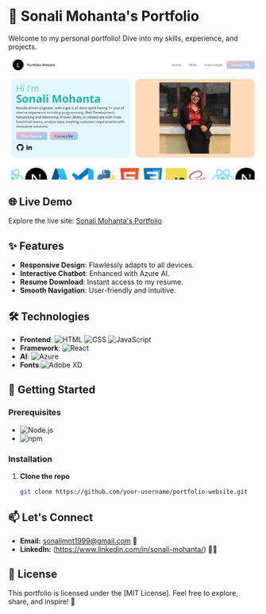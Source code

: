 # 🌟 Sonali Mohanta's Portfolio

Welcome to my personal portfolio! Dive into my skills, experience, and projects.

![Portfolio Screenshot](Downloads/Portfolio_Design-main/imgs/Ss.png)

## 🌐 Live Demo
Explore the live site: [Sonali Mohanta's Portfolio](http://127.0.0.1:5501/Portfolio_Design-main/portfolio-template-html-css-js/index.html)

## ✨ Features
- **Responsive Design**: Flawlessly adapts to all devices.
- **Interactive Chatbot**: Enhanced with Azure AI.
- **Resume Download**: Instant access to my resume.
- **Smooth Navigation**: User-friendly and intuitive.

## 🛠 Technologies
- **Frontend**: ![HTML](https://img.shields.io/badge/HTML5-E34F26?style=flat&logo=html5&logoColor=white) ![CSS](https://img.shields.io/badge/CSS3-1572B6?style=flat&logo=css3&logoColor=white) ![JavaScript](https://img.shields.io/badge/JavaScript-F7DF1E?style=flat&logo=javascript&logoColor=black)
- **Framework**: ![React](https://img.shields.io/badge/React-20232A?style=flat&logo=react&logoColor=61DAFB)
- **AI**: ![Azure](https://img.shields.io/badge/Azure_AI-0078D4?style=flat&logo=microsoft-azure&logoColor=white)
- **Fonts**:![Adobe XD](https://img.shields.io/badge/Adobe%20XD-470137?style=flat&logo=Adobe%20XD&logoColor=#FF61F6)


## 🚀 Getting Started

### Prerequisites
- ![Node.js](https://img.shields.io/badge/Node.js-339933?style=flat&logo=nodedotjs&logoColor=white)
- ![npm](https://img.shields.io/badge/npm-CB3837?style=flat&logo=npm&logoColor=white)

### Installation
1. **Clone the repo**
   ```sh
   git clone https://github.com/your-username/portfolio-website.git

## 📫 Let's Connect
- **Email:** sonalimnt1999@gmail.com 📧
- **LinkedIn:** (https://www.linkedin.com/in/sonali-mohanta/) 👨‍💼

## 📜 License
This portfolio is licensed under the [MIT License]. Feel free to explore, share, and inspire! 🚀

